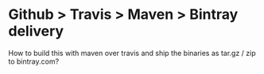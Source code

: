 Github > Travis > Maven > Bintray delivery
==========================================

How to build this with maven over travis and ship the binaries as tar.gz / zip to bintray.com?
